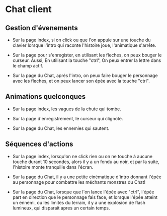 # Chat client

## Gestion d'évenements

- Sur la page index, si on click ou que l'on appuie sur une touche du clavier lorsque l'intro qui raconte l'histoire joue, 
	l'animatique s'arrête.
	
- Sur la page pour s'enregister, en utilisant les fleches, on peux bouger le curseur. Aussi, En utilisant la touche "ctrl", 
	On peux entrer la lettre dans le champ actif.
	
- Sur la page du Chat, après l'intro, on peux faire bouger le personnage avec les fleches, et on peux lancer son épée avec
	la touche "ctrl".

## Animations quelconques

- Sur la page index, les vagues de la chute qui tombe.

- Sur la page d'enregistrement, le curseur qui clignote.

- Sur la page du Chat, les ennemies qui sautent.

## Séquences d'actions

- Sur la page index, lorsqu'on ne click rien ou  on ne touche à aucune touche durant 10 secondes, alors il y a un fondu au noir, 
	et par la suite, l'histoire monte tranquille dans l'écran.
	
- Sur la page du Chat, il y a une petite cinématique d'intro donnant l'épée au personnage pour combattre les méchants monstres du Chat!

- Sur la page du Chat, lorsque que l'on lance l'épée avec "ctrl", l'épée part en direction que le personnage fais face, et lorsque l'épée 
	atteint un ennemi, ou les limites du terrain, il y a une explosion de flash lumineux, qui disparait apres un certain temps.
